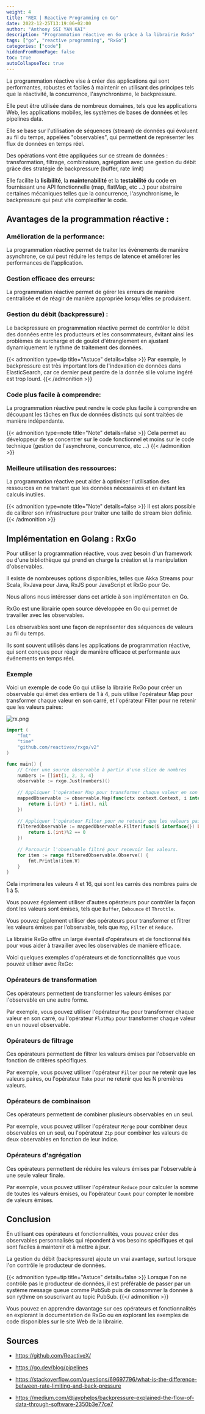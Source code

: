 ```yaml
---
weight: 4
title: "REX | Reactive Programming en Go"
date: 2022-12-25T13:19:06+02:00
author: "Anthony SSI YAN KAI"
description: "Programmation réactive en Go grâce à la librairie RxGo"
tags: ["go", "reactive programming", "RxGo"]
categories: ["code"]
hiddenFromHomePage: false
toc: true
autoCollapseToc: true
---
```


La programmation réactive vise à créer des applications qui sont performantes, robustes et faciles à maintenir en utilisant des principes tels que la réactivité, la concurrence, l'asynchronisme, le backpressure. 

<!--more-->

Elle peut être utilisée dans de nombreux domaines, tels que les applications Web, les applications mobiles, les systèmes de bases de données et les pipelines data.

Elle se base sur l'utilisation de séquences (stream) de données qui évoluent au fil du temps, appelées "observables", qui permettent de représenter les flux de données en temps réel.

Des opérations vont être appliquées sur ce stream de données : transformation, filtrage, combinaison, agrégation avec une gestion du débit grâce des stratégie de backpressure (buffer, rate limit)

Elle facilite la **lisibilité**, la **maintenabilité** et la **testabilité** du code en fournissant une API fonctionnelle (map, flatMap, etc ...) pour abstraire certaines mécaniques telles que la concurrence, l'asynchronisme, le backpressure qui peut vite complexifier le code.

## Avantages de la programmation réactive :

### Amélioration de la performance: 
La programmation réactive permet de traiter les événements de manière asynchrone, ce qui peut réduire les temps de latence et améliorer les performances de l'application.

### Gestion efficace des erreurs: 
La programmation réactive permet de gérer les erreurs de manière centralisée et de réagir de manière appropriée lorsqu'elles se produisent.

### Gestion du débit (backpressure) :
Le backpressure en programmation réactive permet de contrôler le débit des données entre les producteurs et les consommateurs, évitant ainsi les problèmes de surcharge et de goulot d'étranglement en ajustant dynamiquement le rythme de traitement des données.

{{< admonition type=tip title="Astuce" details=false >}}
Par exemple, le backpressure est très important lors de l'indexation de données dans ElasticSearch, car ce dernier peut perdre de la donnée si le volume ingéré est trop lourd.
{{< /admonition >}}

### Code plus facile à comprendre:
La programmation réactive peut rendre le code plus facile à comprendre en découpant les tâches en flux de données distincts qui sont traitées de manière indépendante.

{{< admonition type=note title="Note" details=false >}}
Cela permet au développeur de se concentrer sur le code fonctionnel et moins sur le code technique (gestion de l'asynchrone, concurrence, etc ...)
{{< /admonition >}}

### Meilleure utilisation des ressources: 
La programmation réactive peut aider à optimiser l'utilisation des ressources en ne traitant que les données nécessaires et en évitant les calculs inutiles.

{{< admonition type=note title="Note" details=false >}}
Il est alors possible de calibrer son infrastructure pour traiter une taille de stream bien définie.
{{< /admonition >}}

## Implémentation en Golang : RxGo

Pour utiliser la programmation réactive, vous avez besoin d'un framework ou d'une bibliothèque qui prend en charge la création et la manipulation d'observables.

Il existe de nombreuses options disponibles, telles que Akka Streams pour Scala, RxJava pour Java, RxJS pour JavaScript et RxGo pour Go.

Nous allons nous intéresser dans cet article à son implémentaton en Go.

RxGo est une librairie open source développée en Go qui permet de travailler avec les observables. 

Les observables sont une façon de représenter des séquences de valeurs au fil du temps. 

Ils sont souvent utilisés dans les applications de programmation réactive, qui sont conçues pour réagir de manière efficace et performante aux événements en temps réel.

### Exemple

Voici un exemple de code Go qui utilise la librairie RxGo pour créer un observable qui émet des entiers de 1 à 4, puis utilise l'opérateur Map pour transformer chaque valeur en son carré, et l'opérateur Filter pour ne retenir que les valeurs paires:

![rx.png](/posts/golang/rx.png)

```go
import (
	"fmt"
	"time"
	"github.com/reactivex/rxgo/v2"
)

func main() {
    // Créer une source observable à partir d'une slice de nombres
    numbers := []int{1, 2, 3, 4}
    observable := rxgo.Just(numbers)()
    
    // Appliquer l'opérateur Map pour transformer chaque valeur en son carré.
    mappedObservable := observable.Map(func(ctx context.Context, i interface{}) (interface{}, error) {
        return i.(int) * i.(int), nil
    })
    
    // Appliquer l'opérateur Filter pour ne retenir que les valeurs paires.
    filteredObservable := mappedObservable.Filter(func(i interface{}) bool {
        return i.(int)%2 == 0
    })
    
    // Parcourir l'observable filtré pour recevoir les valeurs.
    for item := range filteredObservable.Observe() {
        fmt.Println(item.V)
    }
}
```

Cela imprimera les valeurs 4 et 16, qui sont les carrés des nombres pairs de 1 à 5.

Vous pouvez également utiliser d'autres opérateurs pour contrôler la façon dont les valeurs sont émises, tels que `Buffer`, `Debounce` et `Throttle`. 

Vous pouvez également utiliser des opérateurs pour transformer et filtrer les valeurs émises par l'observable, tels que `Map`, `Filter` et `Reduce`.

La librairie RxGo offre un large éventail d'opérateurs et de fonctionnalités pour vous aider à travailler avec les observables de manière efficace. 

Voici quelques exemples d'opérateurs et de fonctionnalités que vous pouvez utiliser avec RxGo:

### Opérateurs de transformation

Ces opérateurs permettent de transformer les valeurs émises par l'observable en une autre forme. 

Par exemple, vous pouvez utiliser l'opérateur `Map` pour transformer chaque valeur en son carré, ou l'opérateur `FlatMap` pour transformer chaque valeur en un nouvel observable.

### Opérateurs de filtrage

Ces opérateurs permettent de filtrer les valeurs émises par l'observable en fonction de critères spécifiques. 

Par exemple, vous pouvez utiliser l'opérateur `Filter` pour ne retenir que les valeurs paires, ou l'opérateur `Take` pour ne retenir que les N premières valeurs.

### Opérateurs de combinaison

Ces opérateurs permettent de combiner plusieurs observables en un seul. 

Par exemple, vous pouvez utiliser l'opérateur `Merge` pour combiner deux observables en un seul, ou l'opérateur `Zip` pour combiner les valeurs de deux observables en fonction de leur indice.

### Opérateurs d'agrégation

Ces opérateurs permettent de réduire les valeurs émises par l'observable à une seule valeur finale. 

Par exemple, vous pouvez utiliser l'opérateur `Reduce` pour calculer la somme de toutes les valeurs émises, ou l'opérateur `Count` pour compter le nombre de valeurs émises.

## Conclusion 

En utilisant ces opérateurs et fonctionnalités, vous pouvez créer des observables personnalisés qui répondent à vos besoins spécifiques et qui sont faciles à maintenir et à mettre à jour.

La gestion du débit (backpressure) ajoute un vrai avantage, surtout lorsque l'on contrôle le producteur de données.

{{< admonition type=tip title="Astuce" details=false >}}
Lorsque l'on ne contrôle pas le producteur de données, il est préférable de passer par un système message queue comme PubSub puis de consommer la donnée à son rythme on souscrivant au topic PubSub.
{{</ admonition >}}

Vous pouvez en apprendre davantage sur ces opérateurs et fonctionnalités en explorant la documentation de RxGo ou en explorant les exemples de code disponibles sur le site Web de la librairie.

## Sources

- https://github.com/ReactiveX/

- https://go.dev/blog/pipelines

- https://stackoverflow.com/questions/69697796/what-is-the-difference-between-rate-limiting-and-back-pressure

- https://medium.com/@jayphelps/backpressure-explained-the-flow-of-data-through-software-2350b3e77ce7

